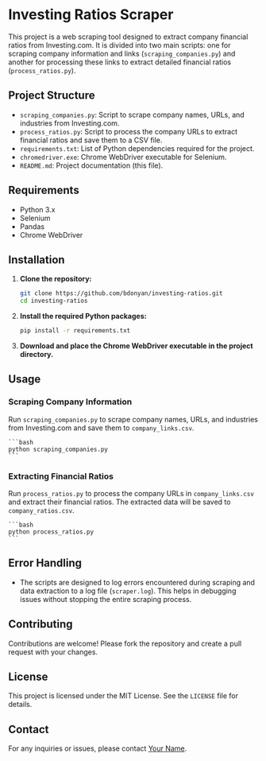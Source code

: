 # Investing Ratios Scraper

This project is a web scraping tool designed to extract company financial ratios from Investing.com. It is divided into two main scripts: one for scraping company information and links (`scraping_companies.py`) and another for processing these links to extract detailed financial ratios (`process_ratios.py`).

## Project Structure

- `scraping_companies.py`: Script to scrape company names, URLs, and industries from Investing.com.
- `process_ratios.py`: Script to process the company URLs to extract financial ratios and save them to a CSV file.
- `requirements.txt`: List of Python dependencies required for the project.
- `chromedriver.exe`: Chrome WebDriver executable for Selenium.
- `README.md`: Project documentation (this file).

## Requirements

- Python 3.x
- Selenium
- Pandas
- Chrome WebDriver

## Installation

1. **Clone the repository:**

    ```bash
    git clone https://github.com/bdonyan/investing-ratios.git
    cd investing-ratios
    ```

2. **Install the required Python packages:**

    ```bash
    pip install -r requirements.txt
    ```

3. **Download and place the Chrome WebDriver executable in the project directory.**

## Usage

### Scraping Company Information

Run `scraping_companies.py` to scrape company names, URLs, and industries from Investing.com and save them to `company_links.csv`.

    ```bash
    python scraping_companies.py
    ```

### Extracting Financial Ratios

Run `process_ratios.py` to process the company URLs in `company_links.csv` and extract their financial ratios. The extracted data will be saved to `company_ratios.csv`.

    ```bash
    python process_ratios.py
    ```

## Error Handling

- The scripts are designed to log errors encountered during scraping and data extraction to a log file (`scraper.log`). This helps in debugging issues without stopping the entire scraping process.

## Contributing

Contributions are welcome! Please fork the repository and create a pull request with your changes.

## License

This project is licensed under the MIT License. See the `LICENSE` file for details.

## Contact

For any inquiries or issues, please contact [Your Name](mailto:your.email@example.com).

